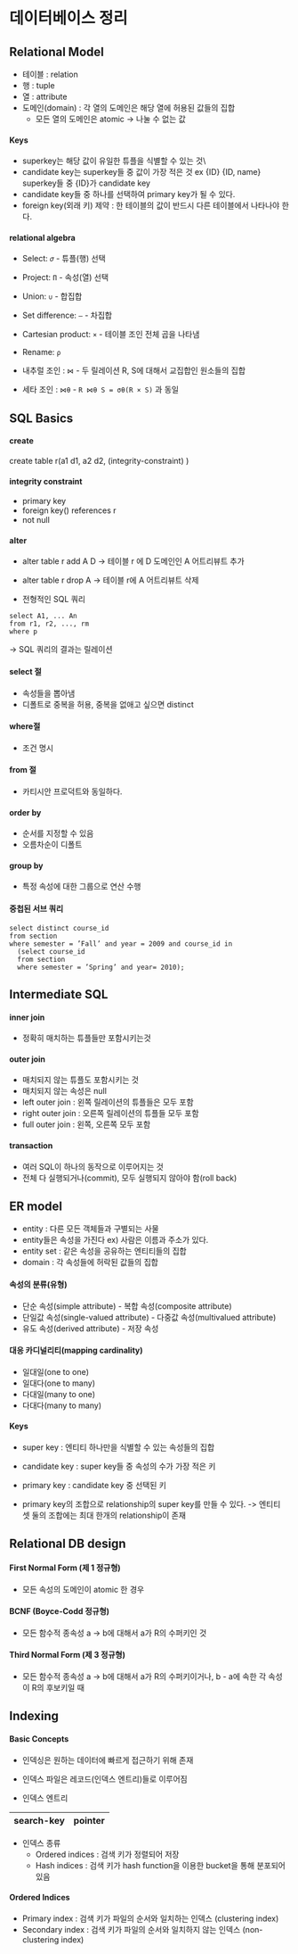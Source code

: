 # 데이터베이스 정리

## Relational Model
- 테이블 : relation
- 행 : tuple
- 열 : attribute
- 도메인(domain) : 각 열의 도메인은 해당 열에 허용된 값들의 집합
  - 모든 열의 도메인은 atomic -> 나눌 수 없는 값

#### Keys
- superkey는 해당 값이 유일한 튜플을 식별할 수 있는 것\
- candidate key는 superkey들 중 값이 가장 적은 것 ex {ID} {ID, name} superkey들 중 {ID}가  candidate key
- candidate key들 중 하나를 선택하여 primary key가 될 수 있다.
- foreign key(외래 키) 제약 : 한 테이블의 값이 반드시 다른 테이블에서 나타나야 한다.

#### relational algebra
- Select: `𝜎` - 튜플(행) 선택
- Project: `Π` - 속성(열) 선택
- Union: `∪` - 합집합
- Set difference: `–` - 차집합
- Cartesian product: `×` - 테이블 조인 전체 곱을 나타냄
- Rename: `ρ`

- 내추럴 조인 : `⋈` - 두 릴레이션 R, S에 대해서 교집합인 원소들의 집합
- 세타 조인 : `⋈θ` - `R ⋈θ S = σθ(R × S)` 과 동일


## SQL Basics

#### create
create table r(a1 d1, a2 d2,
	(integrity-constraint)
)

#### integrity constraint
- primary key
- foreign key() references r
- not null

#### alter
- alter table r add A D -> 테이블 r 에 D 도메인인 A 어트리뷰트 추가
- alter table r drop A -> 테이블 r에 A 어트리뷰트 삭제

- 전형적인 SQL 쿼리
```
select A1, ... An
from r1, r2, ..., rm
where p
```
-> SQL 쿼리의 결과는 릴레이션

#### select 절
- 속성들을 뽑아냄
- 디폴트로 중복을 허용, 중복을 없애고 싶으면 distinct

#### where절
- 조건 명시

#### from 절
- 카티시안 프로덕트와 동일하다.

#### order by
- 순서를 지정할 수 있음
- 오름차순이 디폴트

#### group by
- 특정 속성에 대한 그룹으로 연산 수행

#### 중첩된 서브 쿼리
```
select distinct course_id
from section
where semester = ’Fall’ and year = 2009 and course_id in
  (select course_id
  from section
  where semester = ’Spring’ and year= 2010);
```


## Intermediate SQL

#### inner join
- 정확히 매치하는 튜플들만 포함시키는것

#### outer join
- 매치되지 않는 튜플도 포함시키는 것
- 매치되지 않는 속성은 null
- left outer join : 왼쪽 릴레이션의 튜플들은 모두 포함
- right outer join : 오른쪽 릴레이션의 튜플들 모두 포함
- full outer join : 왼쪽, 오른쪽 모두 포함

#### transaction
- 여러 SQL이 하나의 동작으로 이루어지는 것
- 전체 다 실행되거나(commit), 모두 실행되지 않아야 함(roll back)




## ER model
- entity : 다른 모든 객체들과 구별되는 사물
- entity들은 속성을 가진다 ex) 사람은 이름과 주소가 있다.
- entity set : 같은 속성을 공유하는 엔티티들의 집합
- domain : 각 속성들에 허락된 값들의 집합

#### 속성의 분류(유형)
- 단순 속성(simple attribute) - 복합 속성(composite attribute)
- 단일값 속성(single-valued attribute) - 다중값 속성(multivalued attribute)
- 유도 속성(derived attribute) - 저장 속성

#### 대응 카디널리티(mapping cardinality)
- 일대일(one to one)
- 일대다(one to many)
- 다대일(many to one)
- 다대다(many to many)

#### Keys
- super key : 엔티티 하나만을 식별할 수 있는 속성들의 집합
- candidate key : super key들 중 속성의 수가 가장 적은 키
- primary key : candidate key 중 선택된 키

- primary key의 조합으로 relationship의 super key를 만들 수 있다.
-> 엔티티 셋 둘의 조합에는 최대 한개의 relationship이 존재

## Relational DB design

#### First Normal Form (제 1 정규형)
- 모든 속성의 도메인이 atomic 한 경우

#### BCNF (Boyce-Codd 정규형)
- 모든 함수적 종속성 a -> b에 대해서 a가 R의 수퍼키인 것

#### Third Normal Form (제 3 정규형)
- 모든 함수적 종속성 a -> b에 대해서 a가 R의 수퍼키이거나, b - a에 속한 각 속성이 R의 후보키일 때


## Indexing

#### Basic Concepts
- 인덱싱은 원하는 데이터에 빠르게 접근하기 위해 존재
- 인덱스 파일은 레코드(인덱스 엔트리)들로 이루어짐

- 인덱스 엔트리

|search-key|pointer|
|---------|-----------|

- 인덱스 종류
	- Ordered indices : 검색 키가 정렬되어 저장
	- Hash indices : 검색 키가 hash function을 이용한 bucket을 통해 분포되어 있음

#### Ordered Indices
- Primary index : 검색 키가 파일의 순서와 일치하는 인덱스 (clustering index)
- Secondary index : 검색 키가 파일의 순서와 일치하지 않는 인덱스 (non-clustering index)
